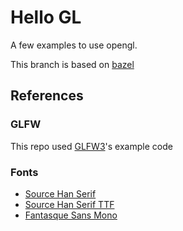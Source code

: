 # Hello GL

A few examples to use opengl.

This branch is based on [bazel](https://bazel.build/)

## References

### GLFW

This repo used [GLFW3](https://github.com/glfw/glfw/tree/master/examples)'s example code

### Fonts

+ [Source Han Serif](https://github.com/adobe-fonts/source-han-serif)
+ [Source Han Serif TTF](https://github.com/junmer/source-han-serif-ttf)
+ [Fantasque Sans Mono](https://github.com/belluzj/fantasque-sans)

